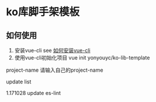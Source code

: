 # ko库脚手架模板

## 如何使用

1. 安装vue-cli
see [如何安装vue-cli](https://github.com/vuejs/vue-cli)
2. 使用vue-cli初始化项目
vue init yonyouyc/ko-lib-template <project-name>

project-name 请输入自己的project-name

update list

1.171028 update es-lint